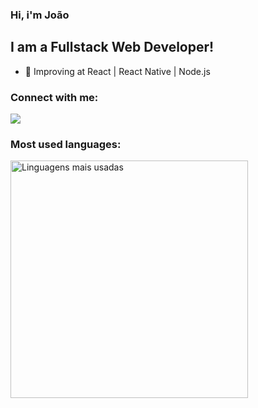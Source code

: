 ### Hi, i'm João

## I am a Fullstack Web Developer!

- 🌱  Improving at React | React Native | Node.js  
 
### Connect with me:

<div>
  <a href="https://www.linkedin.com/in/jo%C3%A3o-vitor-rmiranda-a7a52a20a/" target="_blank"><img src="https://img.shields.io/badge/-LinkedIn-%230077B5?style=for-the-badge&logo=linkedin&logoColor=white" target="_blank"></a> 
</div>

### Most used languages:

<div align="flex-start">
<img width="380em" alt="Linguagens mais usadas" src="https://github-readme-stats.vercel.app/api/top-langs/?username=jaohv&layout=compact&theme=dracula"/>
</div>
